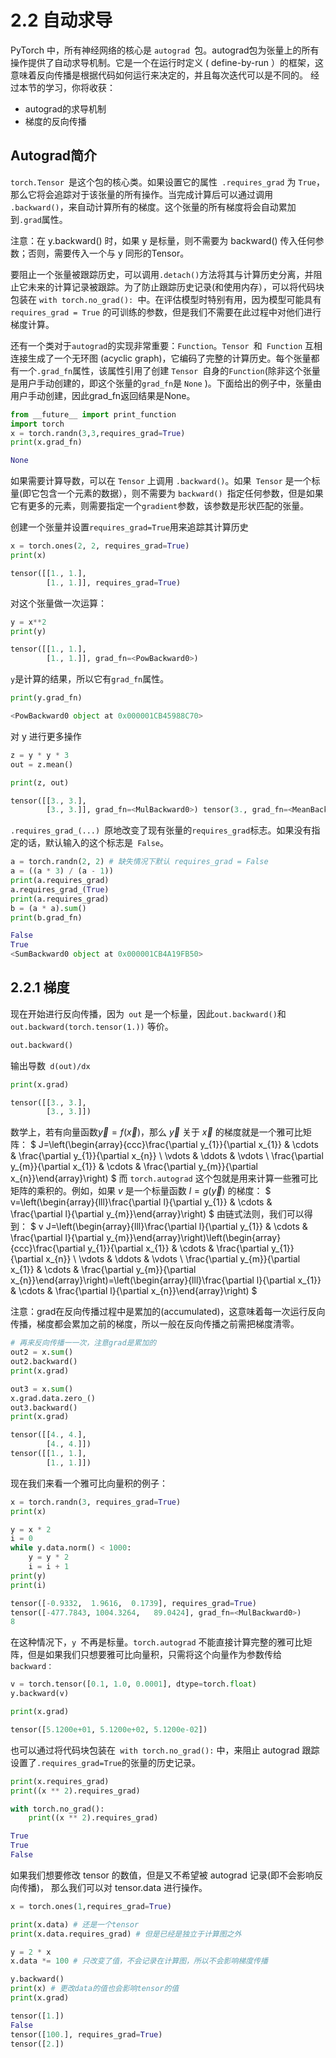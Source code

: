 # 2.2 自动求导

PyTorch 中，所有神经网络的核心是 `autograd `包。autograd包为张量上的所有操作提供了自动求导机制。它是一个在运行时定义 ( define-by-run ）的框架，这意味着反向传播是根据代码如何运行来决定的，并且每次迭代可以是不同的。
经过本节的学习，你将收获：

- autograd的求导机制
- 梯度的反向传播

## Autograd简介
`torch.Tensor `是这个包的核心类。如果设置它的属性` .requires_grad` 为 `True`，那么它将会追踪对于该张量的所有操作。当完成计算后可以通过调用` .backward()`，来自动计算所有的梯度。这个张量的所有梯度将会自动累加到`.grad`属性。

注意：在 y.backward() 时，如果 y 是标量，则不需要为 backward() 传入任何参数；否则，需要传入一个与 y 同形的Tensor。

要阻止一个张量被跟踪历史，可以调用` .detach() `方法将其与计算历史分离，并阻止它未来的计算记录被跟踪。为了防止跟踪历史记录(和使用内存），可以将代码块包装在 `with torch.no_grad(): `中。在评估模型时特别有用，因为模型可能具有 `requires_grad = True` 的可训练的参数，但是我们不需要在此过程中对他们进行梯度计算。

还有一个类对于`autograd`的实现非常重要：`Function`。`Tensor `和` Function` 互相连接生成了一个无环图 (acyclic graph)，它编码了完整的计算历史。每个张量都有一个` .grad_fn `属性，该属性引用了创建 `Tensor `自身的`Function`(除非这个张量是用户手动创建的，即这个张量的` grad_fn `是 `None` )。下面给出的例子中，张量由用户手动创建，因此grad_fn返回结果是None。

```python
from __future__ import print_function
import torch
x = torch.randn(3,3,requires_grad=True)
print(x.grad_fn)
```
```python
None
```
如果需要计算导数，可以在 `Tensor` 上调用 `.backward()`。如果` Tensor` 是一个标量(即它包含一个元素的数据），则不需要为 `backward() `指定任何参数，但是如果它有更多的元素，则需要指定一个` gradient `参数，该参数是形状匹配的张量。

创建一个张量并设置`requires_grad=True`用来追踪其计算历史

```python
x = torch.ones(2, 2, requires_grad=True)
print(x)
```
```python
tensor([[1., 1.],
        [1., 1.]], requires_grad=True)
```

对这个张量做一次运算：

```python
y = x**2
print(y)
```
```python
tensor([[1., 1.],
        [1., 1.]], grad_fn=<PowBackward0>)
```

`y`是计算的结果，所以它有`grad_fn`属性。

```python
print(y.grad_fn)
```
```python
<PowBackward0 object at 0x000001CB45988C70>
```

对 y 进行更多操作

```python
z = y * y * 3
out = z.mean()

print(z, out)
```
```python
tensor([[3., 3.],
        [3., 3.]], grad_fn=<MulBackward0>) tensor(3., grad_fn=<MeanBackward0>)
```
`.requires_grad_(...) `原地改变了现有张量的` requires_grad `标志。如果没有指定的话，默认输入的这个标志是` False`。

```python
a = torch.randn(2, 2) # 缺失情况下默认 requires_grad = False
a = ((a * 3) / (a - 1))
print(a.requires_grad)
a.requires_grad_(True)
print(a.requires_grad)
b = (a * a).sum()
print(b.grad_fn)
```
```python
False
True
<SumBackward0 object at 0x000001CB4A19FB50>
```


## 2.2.1 梯度

现在开始进行反向传播，因为` out` 是一个标量，因此` out.backward() `和` out.backward(torch.tensor(1.))` 等价。

```python
out.backward()
```

输出导数` d(out)/dx`

```python
print(x.grad)
```
```python
tensor([[3., 3.],
        [3., 3.]])
```
数学上，若有向量函数$\vec{y}=f(\vec{x})$，那么 $\vec{y}$ 关于 $\vec{x}$ 的梯度就是一个雅可比矩阵：
$
J=\left(\begin{array}{ccc}\frac{\partial y_{1}}{\partial x_{1}} & \cdots & \frac{\partial y_{1}}{\partial x_{n}} \\ \vdots & \ddots & \vdots \\ \frac{\partial y_{m}}{\partial x_{1}} & \cdots & \frac{\partial y_{m}}{\partial x_{n}}\end{array}\right)
$
而 `torch.autograd` 这个包就是用来计算一些雅可比矩阵的乘积的。例如，如果 $v$ 是一个标量函数 $l = g(\vec{y})$ 的梯度：
$
v=\left(\begin{array}{lll}\frac{\partial l}{\partial y_{1}} & \cdots & \frac{\partial l}{\partial y_{m}}\end{array}\right)
$
由链式法则，我们可以得到：
$
v J=\left(\begin{array}{lll}\frac{\partial l}{\partial y_{1}} & \cdots & \frac{\partial l}{\partial y_{m}}\end{array}\right)\left(\begin{array}{ccc}\frac{\partial y_{1}}{\partial x_{1}} & \cdots & \frac{\partial y_{1}}{\partial x_{n}} \\ \vdots & \ddots & \vdots \\ \frac{\partial y_{m}}{\partial x_{1}} & \cdots & \frac{\partial y_{m}}{\partial x_{n}}\end{array}\right)=\left(\begin{array}{lll}\frac{\partial l}{\partial x_{1}} & \cdots & \frac{\partial l}{\partial x_{n}}\end{array}\right)
$


注意：grad在反向传播过程中是累加的(accumulated)，这意味着每一次运行反向传播，梯度都会累加之前的梯度，所以一般在反向传播之前需把梯度清零。

```python
# 再来反向传播⼀一次，注意grad是累加的
out2 = x.sum()
out2.backward()
print(x.grad)

out3 = x.sum()
x.grad.data.zero_()
out3.backward()
print(x.grad)
```
```python
tensor([[4., 4.],
        [4., 4.]])
tensor([[1., 1.],
        [1., 1.]])
```
现在我们来看一个雅可比向量积的例子：

```python
x = torch.randn(3, requires_grad=True)
print(x)

y = x * 2
i = 0
while y.data.norm() < 1000:
    y = y * 2
    i = i + 1
print(y)
print(i)
```
```python
tensor([-0.9332,  1.9616,  0.1739], requires_grad=True)
tensor([-477.7843, 1004.3264,   89.0424], grad_fn=<MulBackward0>)
8
```

在这种情况下，`y `不再是标量。`torch.autograd` 不能直接计算完整的雅可比矩阵，但是如果我们只想要雅可比向量积，只需将这个向量作为参数传给 `backward：`

```python
v = torch.tensor([0.1, 1.0, 0.0001], dtype=torch.float)
y.backward(v)

print(x.grad)
```
```python
tensor([5.1200e+01, 5.1200e+02, 5.1200e-02])
```

也可以通过将代码块包装在` with torch.no_grad():` 中，来阻止 autograd 跟踪设置了` .requires_grad=True `的张量的历史记录。

```python
print(x.requires_grad)
print((x ** 2).requires_grad)

with torch.no_grad():
    print((x ** 2).requires_grad)
```
```python
True
True
False
```

如果我们想要修改 tensor 的数值，但是又不希望被 autograd 记录(即不会影响反向传播)， 那么我们可以对 tensor.data 进行操作。

```python
x = torch.ones(1,requires_grad=True)

print(x.data) # 还是一个tensor
print(x.data.requires_grad) # 但是已经是独立于计算图之外

y = 2 * x
x.data *= 100 # 只改变了值，不会记录在计算图，所以不会影响梯度传播

y.backward()
print(x) # 更改data的值也会影响tensor的值 
print(x.grad)
```
```python
tensor([1.])
False
tensor([100.], requires_grad=True)
tensor([2.])
```










